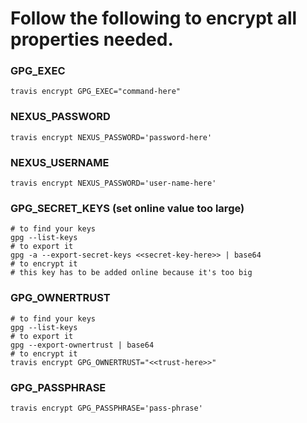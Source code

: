 # Follow the following to encrypt all properties needed.

### GPG_EXEC
```shell script
travis encrypt GPG_EXEC="command-here"
```

### NEXUS_PASSWORD
```shell script
travis encrypt NEXUS_PASSWORD='password-here'
```

### NEXUS_USERNAME
```shell script
travis encrypt NEXUS_PASSWORD='user-name-here'
```

### GPG_SECRET_KEYS (set online value too large)
```shell script
# to find your keys
gpg --list-keys  
# to export it
gpg -a --export-secret-keys <<secret-key-here>> | base64
# to encrypt it
# this key has to be added online because it's too big
```

### GPG_OWNERTRUST
```shell script
# to find your keys
gpg --list-keys  
# to export it
gpg --export-ownertrust | base64
# to encrypt it
travis encrypt GPG_OWNERTRUST="<<trust-here>>"
```

### GPG_PASSPHRASE
```shell script
travis encrypt GPG_PASSPHRASE='pass-phrase'
```